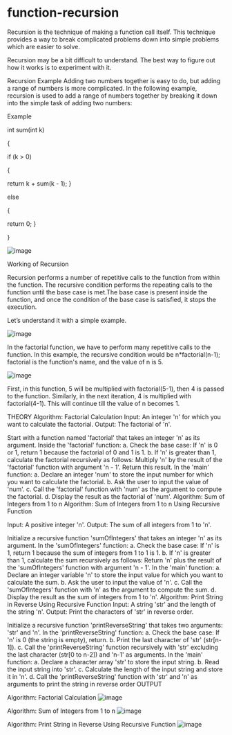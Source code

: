 # function-recursion
Recursion is the technique of making a function call itself. This technique provides a way to break complicated problems down into simple problems which are easier to solve.

Recursion may be a bit difficult to understand. The best way to figure out how it works is to experiment with it.

Recursion Example Adding two numbers together is easy to do, but adding a range of numbers is more complicated. In the following example, recursion is used to add a range of numbers together by breaking it down into the simple task of adding two numbers:

Example

int sum(int k)

{

if (k > 0)

{

return k + sum(k - 1);
}

else

{

return 0;
}

}

![image](https://github.com/Preet-Sawant-9/function-recursion/assets/130697042/6cfdc943-760d-4530-84ac-777abe0eec14)


Working of Recursion

Recursion performs a number of repetitive calls to the function from within the function. The recursive condition performs the repeating calls to the function until the base case is met.The base case is present inside the function, and once the condition of the base case is satisfied, it stops the execution.

Let’s understand it with a simple example.

![image](https://github.com/Preet-Sawant-9/function-recursion/assets/130697042/b2f0b26e-d9f6-422c-a4c2-2aae5dece263)


In the factorial function, we have to perform many repetitive calls to the function. In this example, the recursive condition would be n*factorial(n-1); factorial is the function's name, and the value of n is 5.

![image](https://github.com/Preet-Sawant-9/function-recursion/assets/130697042/2f064432-1e3f-4ae3-9b6f-75224b98ed49)


First, in this function, 5 will be multiplied with factorial(5-1), then 4 is passed to the function. Similarly, in the next iteration, 4 is multiplied with factorial(4-1). This will continue till the value of n becomes 1.

THEORY
Algorithm: Factorial Calculation
Input: An integer 'n' for which you want to calculate the factorial. Output: The factorial of 'n'.

Start with a function named 'factorial' that takes an integer 'n' as its argument.
Inside the 'factorial' function: a. Check the base case: If 'n' is 0 or 1, return 1 because the factorial of 0 and 1 is 1. b. If 'n' is greater than 1, calculate the factorial recursively as follows:
Multiply 'n' by the result of the 'factorial' function with argument 'n - 1'.
Return this result.
In the 'main' function: a. Declare an integer 'num' to store the input number for which you want to calculate the factorial. b. Ask the user to input the value of 'num'. c. Call the 'factorial' function with 'num' as the argument to compute the factorial. d. Display the result as the factorial of 'num'.
Algorithm: Sum of Integers from 1 to n
Algorithm: Sum of Integers from 1 to n Using Recursive Function

Input: A positive integer 'n'. Output: The sum of all integers from 1 to 'n'.

Initialize a recursive function 'sumOfIntegers' that takes an integer 'n' as its argument.
In the 'sumOfIntegers' function: a. Check the base case: If 'n' is 1, return 1 because the sum of integers from 1 to 1 is 1. b. If 'n' is greater than 1, calculate the sum recursively as follows:
Return 'n' plus the result of the 'sumOfIntegers' function with argument 'n - 1'.
In the 'main' function: a. Declare an integer variable 'n' to store the input value for which you want to calculate the sum. b. Ask the user to input the value of 'n'. c. Call the 'sumOfIntegers' function with 'n' as the argument to compute the sum. d. Display the result as the sum of integers from 1 to 'n'.
Algorithm: Print String in Reverse Using Recursive Function
Input: A string 'str' and the length of the string 'n'. Output: Print the characters of 'str' in reverse order.

Initialize a recursive function 'printReverseString' that takes two arguments: 'str' and 'n'.
In the 'printReverseString' function: a. Check the base case: If 'n' is 0 (the string is empty), return. b. Print the last character of 'str' (str[n-1]). c. Call the 'printReverseString' function recursively with 'str' excluding the last character (str[0 to n-2]) and 'n-1' as arguments.
In the 'main' function: a. Declare a character array 'str' to store the input string. b. Read the input string into 'str'. c. Calculate the length of the input string and store it in 'n'. d. Call the 'printReverseString' function with 'str' and 'n' as arguments to print the string in reverse order
OUTPUT

Algorithm: Factorial Calculation
![image](https://github.com/Preet-Sawant-9/function-recursion/assets/130697042/16f24e7d-67eb-40c0-b03e-1351d044fe08)


Algorithm: Sum of Integers from 1 to n
![image](https://github.com/Preet-Sawant-9/function-recursion/assets/130697042/b7978e5c-ea09-433c-ad44-6129cdccec40)


Algorithm: Print String in Reverse Using Recursive Function
![image](https://github.com/Preet-Sawant-9/function-recursion/assets/130697042/8cc39cd6-084b-4c08-9bcb-a9507ddad542)

